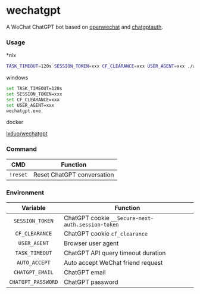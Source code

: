 # wechatgpt
A WeChat ChatGPT bot based on [openwechat](https://github.com/eatmoreapple/openwechat) and [chatgptauth](https://github.com/rodjunger/chatgptauth).

### Usage

*nix
```bash
TASK_TIMEOUT=120s SESSION_TOKEN=xxx CF_CLEARANCE=xxx USER_AGENT=xxx ./wechatgpt
```

windows
```bash
set TASK_TIMEOUT=120s
set SESSION_TOKEN=xxx
set CF_CLEARANCE=xxx
set USER_AGENT=xxx
wechatgpt.exe
```

docker

[lxduo/wechatgpt](https://hub.docker.com/r/lxduo/wechatgpt)

### Command
|   CMD    | Function                   |
| :------: | -------------------------- |
| `!reset` | Reset ChatGPT conversation |

### Environment
|      Variable      | Function                                          |
| :----------------: | ------------------------------------------------- |
|  `SESSION_TOKEN`   | ChatGPT cookie `__Secure-next-auth.session-token` |
|   `CF_CLEARANCE`   | ChatGPT cookie `cf_clearance`                     |
|    `USER_AGENT`    | Browser user agent                                |
|   `TASK_TIMEOUT`   | ChatGPT API query timeout duration                |
|   `AUTO_ACCEPT`    | Auto accept WeChat friend request                 |
|  `CHATGPT_EMAIL`   | ChatGPT email                                     |
| `CHATGPT_PASSWORD` | ChatGPT password                                  |
